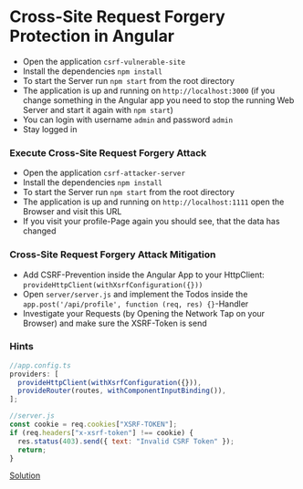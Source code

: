 # Cross-Site Request Forgery Protection in Angular

- Open the application `csrf-vulnerable-site`
- Install the dependencies `npm install`
- To start the Server run `npm start` from the root directory
- The application is up and running on `http://localhost:3000` (if you change something in the Angular app you need to stop the running Web Server and start it again with `npm start`)
- You can login with username `admin` and password `admin`
- Stay logged in

### Execute Cross-Site Request Forgery Attack

- Open the application `csrf-attacker-server`
- Install the dependencies `npm install`
- To start the Server run `npm start` from the root directory
- The application is up and running on `http://localhost:1111` open the Browser and visit this URL
- If you visit your profile-Page again you should see, that the data has changed

### Cross-Site Request Forgery Attack Mitigation

- Add CSRF-Prevention inside the Angular App to your HttpClient: `provideHttpClient(withXsrfConfiguration({}))`
- Open `server/server.js` and implement the Todos inside the `app.post('/api/profile', function (req, res) {}`-Handler
- Investigate your Requests (by Opening the Network Tap on your Browser) and make sure the XSRF-Token is send

### Hints

```typescript
//app.config.ts
providers: [
  provideHttpClient(withXsrfConfiguration({})),
  provideRouter(routes, withComponentInputBinding()),
];
```

```javascript
//server.js
const cookie = req.cookies["XSRF-TOKEN"];
if (req.headers["x-xsrf-token"] !== cookie) {
  res.status(403).send({ text: "Invalid CSRF Token" });
  return;
}
```

[Solution](https://github.com/martinakraus/angular-security-intro-2025/commit/51d4a875e5c4986c64c07721273bf5f451865e5b)
